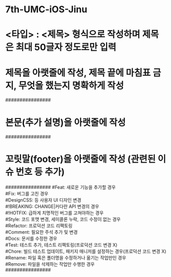 # 7th-UMC-iOS-Jinu

# <타입> : <제목> 형식으로 작성하며 제목은 최대 50글자 정도로만 입력
# 제목을 아랫줄에 작성, 제목 끝에 마침표 금지, 무엇을 했는지 명확하게 작성

################
# 본문(추가 설명)을 아랫줄에 작성

################
# 꼬릿말(footer)을 아랫줄에 작성 (관련된 이슈 번호 등 추가)

################
#Feat: 새로운 기능을 추가할 경우<br/>
#Fix: 버그를 고친 경우<br/>
#DesignCSS: 등 사용자 UI 디자인 변경<br/>
#!BREAKING: CHANGE|커다란 API 변경의 경우<br/>
#!HOTFIX: 급하게 치명적인 버그를 고쳐야하는 경우<br/>
#Style: 코드 포맷 변경, 세미콜론 누락, 코드 수정이 없는 경우<br/>
#Refactor: 프로덕션 코드 리팩토링<br/>
#Comment: 필요한 주석 추가 및 변경<br/>
#Docs: 문서를 수정한 경우<br/>
#Test: 테스트 추가, 테스트 리팩토링(프로덕션 코드 변경 X)<br/>
#Chore: 빌드 테스트 업데이트, 패키지 매니저를 설정하는 경우(프로덕션 코드 변경 X)<br/>
#Rename: 파일 혹은 폴더명을 수정하거나 옮기는 작업만인 경우<br/>
#Remove: 파일을 삭제하는 작업만 수행한 경우<br/>
################
